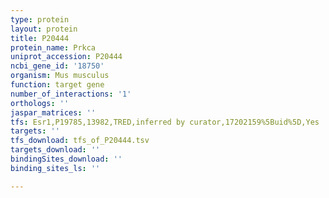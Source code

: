 ```yaml
---
type: protein
layout: protein
title: P20444
protein_name: Prkca
uniprot_accession: P20444
ncbi_gene_id: '18750'
organism: Mus musculus
function: target gene
number_of_interactions: '1'
orthologs: ''
jaspar_matrices: ''
tfs: Esr1,P19785,13982,TRED,inferred by curator,17202159%5Buid%5D,Yes
targets: ''
tfs_download: tfs_of_P20444.tsv
targets_download: ''
bindingSites_download: ''
binding_sites_ls: ''

---
```

